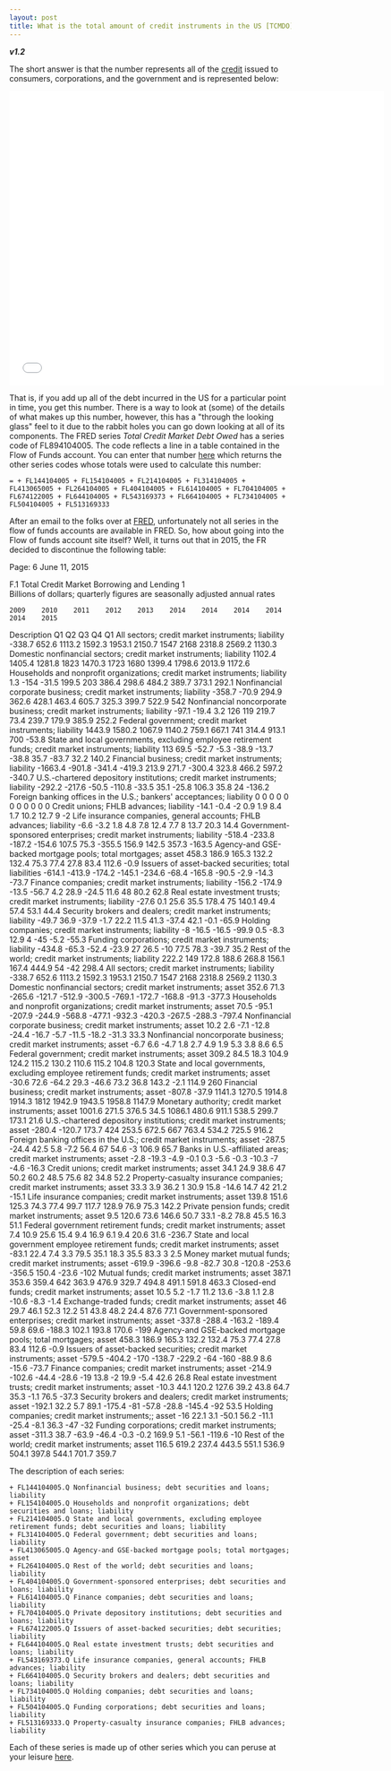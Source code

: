 ```yaml
---
layout: post
title: What is the total amount of credit instruments in the US [TCMDO]?
---
```


**_v1.2_**

The short answer is that the number represents all of the [credit](http://hackeconomics.com/what-is-credit/) issued to consumers, corporations, and the government and is represented below:

<iframe src="//fred.stlouisfed.org/graph/graph-landing.php?g=6RPZ&width=670&height=475" scrolling="no" frameborder="0" style="overflow:hidden; width:670px; height:525px;" allowTransparency="true"></iframe>

That is, if you add up all of the debt incurred in the US for a particular point in time, you get this number. There is a way to look at (some) of the details of what makes up this number, however, this has a "through the looking glass" feel to it due to the rabbit holes you can go down looking at all of its components. The FRED series _Total Credit Market Debt Owed_ has a series code of FL894104005. The code reflects a line in a table contained in the Flow of Funds account. You can enter that number [here](https://www.federalreserve.gov/apps/fof/SeriesAnalyzer.aspx?s=FL894104005&t=) which returns the other series codes whose totals were used to calculate this number:

```
= + FL144104005 + FL154104005 + FL214104005 + FL314104005 + FL413065005 + FL264104005 + FL404104005 + FL614104005 + FL704104005 + FL674122005 + FL644104005 + FL543169373 + FL664104005 + FL734104005 + FL504104005 + FL513169333
```

After an email to the folks over at [FRED](http://hackeconomics.com/what-is-FRED/), unfortunately not all series in the flow of funds accounts are available in FRED. So, how about going into the Flow of funds account site itself? Well, it turns out that in 2015, the FR decided to discontinue the following table:

Page: 6  June 11, 2015											
											
F.1 Total Credit Market Borrowing and Lending 1											
Billions of dollars; quarterly figures are seasonally adjusted annual rates                                                                                                                                                     											
											
	2009	2010	2011	2012	2013	2014	2014	2014	2014	2014	2015
Description							Q1	Q2	Q3	Q4	Q1
All sectors; credit market instruments; liability	-338.7	652.6	1113.2	1592.3	1953.1	2150.7	1547	2168	2318.8	2569.2	1130.3
Domestic nonfinancial sectors; credit market instruments; liability	1102.4	1405.4	1281.8	1823	1470.3	1723	1680	1399.4	1798.6	2013.9	1172.6
Households and nonprofit organizations; credit market instruments; liability	1.3	-154	-31.5	199.5	203	386.4	298.6	484.2	389.7	373.1	292.1
Nonfinancial corporate business; credit market instruments; liability	-358.7	-70.9	294.9	362.6	428.1	463.4	605.7	325.3	399.7	522.9	542
Nonfinancial noncorporate business; credit market instruments; liability	-97.1	-19.4	3.2	126	119	219.7	73.4	239.7	179.9	385.9	252.2
Federal government; credit market instruments; liability	1443.9	1580.2	1067.9	1140.2	759.1	667.1	741	314.4	913.1	700	-53.8
State and local governments, excluding employee retirement funds; credit market instruments; liability	113	69.5	-52.7	-5.3	-38.9	-13.7	-38.8	35.7	-83.7	32.2	140.2
Financial business; credit market instruments; liability	-1663.4	-901.8	-341.4	-419.3	213.9	271.7	-300.4	323.8	466.2	597.2	-340.7
U.S.-chartered depository institutions; credit market instruments; liability	-292.2	-217.6	-50.5	-110.8	-33.5	35.1	-25.8	106.3	35.8	24	-136.2
Foreign banking offices in the U.S.; bankers' acceptances; liability	0	0	0	0	0	0	0	0	0	0	0
Credit unions; FHLB advances; liability	-14.1	-0.4	-2	0.9	1.9	8.4	1.7	10.2	12.7	9	-2
Life insurance companies, general accounts; FHLB advances; liability	-6.6	-3.2	1.8	4.8	7.8	12.4	7.7	8	13.7	20.3	14.4
Government-sponsored enterprises; credit market instruments; liability	-518.4	-233.8	-187.2	-154.6	107.5	75.3	-355.5	156.9	142.5	357.3	-163.5
Agency-and GSE-backed mortgage pools; total mortgages; asset	458.3	186.9	165.3	132.2	132.4	75.3	77.4	27.8	83.4	112.6	-0.9
Issuers of asset-backed securities; total liabilities	-614.1	-413.9	-174.2	-145.1	-234.6	-68.4	-165.8	-90.5	-2.9	-14.3	-73.7
Finance companies; credit market instruments; liability	-156.2	-174.9	-13.5	-56.7	4.2	28.9	-24.5	11.6	48	80.2	62.8
Real estate investment trusts; credit market instruments; liability	-27.6	0.1	25.6	35.5	178.4	75	140.1	49.4	57.4	53.1	44.4
Security brokers and dealers; credit market instruments; liability	-49.7	36.9	-37.9	-1.7	22.2	11.5	41.3	-37.4	42.1	-0.1	-65.9
Holding companies; credit market instruments; liability	-8	-16.5	-16.5	-99.9	0.5	-8.3	12.9	4	-45	-5.2	-55.3
Funding corporations; credit market instruments; liability	-434.8	-65.3	-52.4	-23.9	27	26.5	-10	77.5	78.3	-39.7	35.2
Rest of the world; credit market instruments; liability	222.2	149	172.8	188.6	268.8	156.1	167.4	444.9	54	-42	298.4
All sectors; credit market instruments; liability	-338.7	652.6	1113.2	1592.3	1953.1	2150.7	1547	2168	2318.8	2569.2	1130.3
Domestic nonfinancial sectors; credit market instruments; asset	352.6	71.3	-265.6	-121.7	-512.9	-300.5	-769.1	-172.7	-168.8	-91.3	-377.3
Households and nonprofit organizations; credit market instruments; asset	70.5	-95.1	-207.9	-244.9	-568.8	-477.1	-932.3	-420.3	-267.5	-288.3	-797.4
Nonfinancial corporate business; credit market instruments; asset	10.2	2.6	-7.1	-12.8	-24.4	-16.7	-5.7	-11.5	-18.2	-31.3	33.3
Nonfinancial noncorporate business; credit market instruments; asset	-6.7	6.6	-4.7	1.8	2.7	4.9	1.9	5.3	3.8	8.6	6.5
Federal government; credit market instruments; asset	309.2	84.5	18.3	104.9	124.2	115.2	130.2	110.6	115.2	104.8	120.3
State and local governments, excluding employee retirement funds; credit market instruments; asset	-30.6	72.6	-64.2	29.3	-46.6	73.2	36.8	143.2	-2.1	114.9	260
Financial business; credit market instruments; asset	-807.8	-37.9	1141.3	1270.5	1914.8	1914.3	1812	1942.9	1943.5	1958.8	1147.9
Monetary authority; credit market instruments; asset	1001.6	271.5	376.5	34.5	1086.1	480.6	911.1	538.5	299.7	173.1	21.6
U.S.-chartered depository institutions; credit market instruments; asset	-280.4	-120.7	173.7	424	253.5	672.5	667	763.4	534.2	725.5	916.2
Foreign banking offices in the U.S.; credit market instruments; asset	-287.5	-24.4	42.5	5.8	-7.2	56.4	67	54.6	-3	106.9	65.7
Banks in U.S.-affiliated areas; credit market instruments; asset	-2.8	-19.3	-4.9	-0.1	0.3	-5.6	-0.3	-10.3	-7	-4.6	-16.3
Credit unions; credit market instruments; asset	34.1	24.9	38.6	47	50.2	60.2	48.5	75.6	82	34.8	52.2
Property-casualty insurance companies; credit market instruments; asset	33.3	3.9	36.2	1	30.9	15.8	-14.6	14.7	42	21.2	-15.1
Life insurance companies; credit market instruments; asset	139.8	151.6	125.3	74.3	77.4	99.7	117.7	128.9	76.9	75.3	142.2
Private pension funds; credit market instruments; asset	9.5	120.6	73.6	146.6	50.7	33.1	-8.2	78.8	45.5	16.3	51.1
Federal government retirement funds; credit market instruments; asset	7.4	10.9	25.6	15.4	9.4	16.9	6.1	9.4	20.6	31.6	-236.7
State and local government employee retirement funds; credit market instruments; asset	-83.1	22.4	7.4	3.3	79.5	35.1	18.3	35.5	83.3	3	2.5
Money market mutual funds; credit market instruments; asset	-619.9	-396.6	-9.8	-82.7	30.8	-120.8	-253.6	-356.5	150.4	-23.6	-102
Mutual funds; credit market instruments; asset	387.1	353.6	359.4	642	363.9	476.9	329.7	494.8	491.1	591.8	463.3
Closed-end funds; credit market instruments; asset	10.5	5.2	-1.7	11.2	13.6	-3.8	1.1	2.8	-10.6	-8.3	-1.4
Exchange-traded funds; credit market instruments; asset	46	29.7	46.1	52.3	12.2	51	43.8	48.2	24.4	87.6	77.1
Government-sponsored enterprises; credit market instruments; asset	-337.8	-288.4	-163.2	-189.4	59.8	69.6	-188.3	102.1	193.8	170.6	-199
Agency-and GSE-backed mortgage pools; total mortgages; asset	458.3	186.9	165.3	132.2	132.4	75.3	77.4	27.8	83.4	112.6	-0.9
Issuers of asset-backed securities; credit market instruments; asset	-579.5	-404.2	-170	-138.7	-229.2	-64	-160	-88.9	8.6	-15.6	-73.7
Finance companies; credit market instruments; asset	-214.9	-102.6	-44.4	-28.6	-19	13.8	-2	19.9	-5.4	42.6	26.8
Real estate investment trusts; credit market instruments; asset	-10.3	44.1	120.2	127.6	39.2	43.8	64.7	35.3	-1.1	76.5	-37.3
Security brokers and dealers; credit market instruments; asset	-192.1	32.2	5.7	89.1	-175.4	-81	-57.8	-28.8	-145.4	-92	53.5
Holding companies; credit market instruments;; asset	-16	22.1	3.1	-50.1	56.2	-11.1	-25.4	-8.1	36.3	-47	-32
Funding corporations; credit market instruments; asset	-311.3	38.7	-63.9	-46.4	-0.3	-0.2	169.9	5.1	-56.1	-119.6	-10
Rest of the world; credit market instruments; asset	116.5	619.2	237.4	443.5	551.1	536.9	504.1	397.8	544.1	701.7	359.7



The description of each series:

```
+ FL144104005.Q	Nonfinancial business; debt securities and loans; liability
+ FL154104005.Q	Households and nonprofit organizations; debt securities and loans; liability
+ FL214104005.Q	State and local governments, excluding employee retirement funds; debt securities and loans; liability
+ FL314104005.Q	Federal government; debt securities and loans; liability
+ FL413065005.Q	Agency-and GSE-backed mortgage pools; total mortgages; asset
+ FL264104005.Q	Rest of the world; debt securities and loans; liability
+ FL404104005.Q	Government-sponsored enterprises; debt securities and loans; liability
+ FL614104005.Q	Finance companies; debt securities and loans; liability
+ FL704104005.Q	Private depository institutions; debt securities and loans; liability
+ FL674122005.Q	Issuers of asset-backed securities; debt securities; liability
+ FL644104005.Q	Real estate investment trusts; debt securities and loans; liability
+ FL543169373.Q	Life insurance companies, general accounts; FHLB advances; liability
+ FL664104005.Q	Security brokers and dealers; debt securities and loans; liability
+ FL734104005.Q	Holding companies; debt securities and loans; liability
+ FL504104005.Q	Funding corporations; debt securities and loans; liability
+ FL513169333.Q	Property-casualty insurance companies; FHLB advances; liability
```

Each of these series is made up of other series which you can peruse at your leisure [here](https://www.federalreserve.gov/apps/fof/SeriesAnalyzer.aspx?s=FL894104005&t=).

